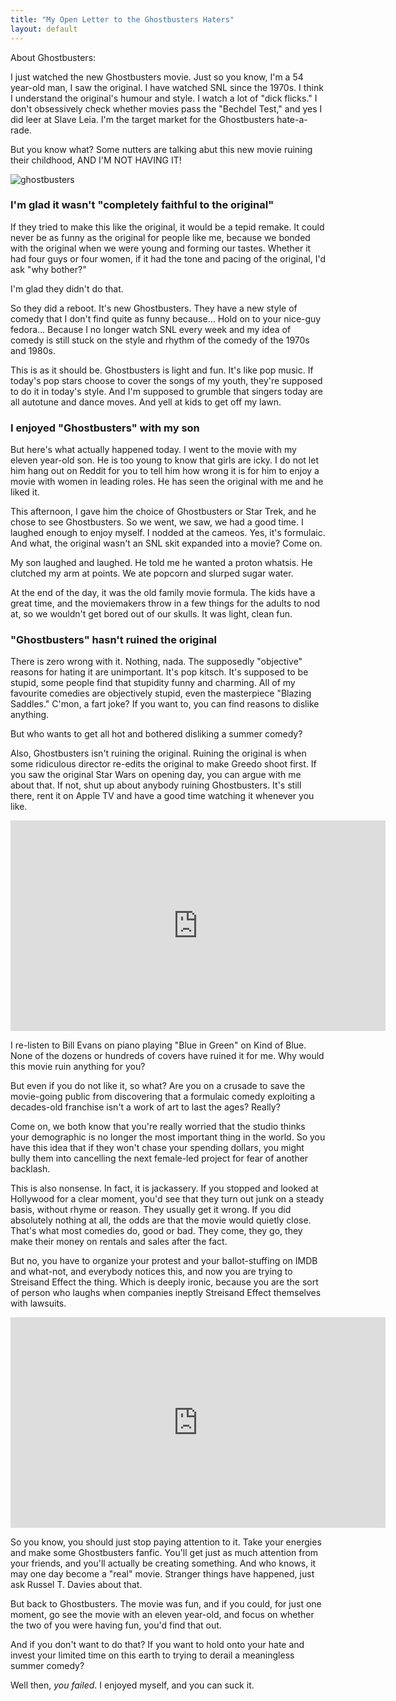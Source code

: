 ```yaml
---
title: "My Open Letter to the Ghostbusters Haters"
layout: default
---
```


About Ghostbusters:

I just watched the new Ghostbusters movie. Just so you know, I'm a 54 year-old man, I saw the original. I have watched SNL since the 1970s. I think I understand the original's humour and style. I watch a lot of "dick flicks." I don't obsessively check whether movies pass the "Bechdel Test," and yes I did leer at Slave Leia. I'm the target market for the Ghostbusters hate-a-rade.

But you know what? Some nutters are talking abut this new movie ruining their childhood, AND I'M NOT HAVING IT!

![ghostbusters](/assets/images/ghostbusters.jpg)

### I'm glad it wasn't "completely faithful to the original"

If they tried to make this like the original, it would be a tepid remake. It could never be as funny as the original for people like me, because we bonded with the original when we were young and forming our tastes. Whether it had four guys or four women, if it had the tone and pacing of the original, I'd ask "why bother?"

I'm glad they didn't do that.

So they did a reboot. It's new Ghostbusters. They have a new style of comedy that I don't find quite as funny because... Hold on to your nice-guy fedora... Because I no longer watch SNL every week and my idea of comedy is still stuck on the style and rhythm of the comedy of the 1970s and 1980s.

This is as it should be. Ghostbusters is light and fun. It's like pop music. If today's pop stars choose to cover the songs of my youth, they're supposed to do it in today's style. And I'm supposed to grumble that singers today are all autotune and dance moves. And yell at kids to get off my lawn.

### I enjoyed "Ghostbusters" with my son

But here's what actually happened today. I went to the movie with my eleven year-old son. He is too young to know that girls are icky. I do not let him hang out on Reddit for you to tell him how wrong it is for him to enjoy a movie with women in leading roles. He has seen the original with me and he liked it.

This afternoon, I gave him the choice of Ghostbusters or Star Trek, and he chose to see Ghostbusters. So we went, we saw, we had a good time. I laughed enough to enjoy myself. I nodded at the cameos. Yes, it's formulaic. And what, the original wasn't an SNL skit expanded into a movie? Come on.

My son laughed and laughed. He told me he wanted a proton whatsis. He clutched my arm at points. We ate popcorn and slurped sugar water.

At the end of the day, it was the old family movie formula. The kids have a great time, and the moviemakers throw in a few things for the adults to nod at, so we wouldn't get bored out of our skulls. It was light, clean fun.

### "Ghostbusters" hasn't ruined the original

There is zero wrong with it. Nothing, nada. The supposedly "objective" reasons for hating it are unimportant. It's pop kitsch. It's supposed to be stupid, some people find that stupidity funny and charming. All of my favourite comedies are objectively stupid, even the masterpiece "Blazing Saddles." C'mon, a fart joke? If you want to, you can find reasons to dislike anything.

But who wants to get all hot and bothered disliking a summer comedy?

Also, Ghostbusters isn't ruining the original. Ruining the original is when some ridiculous director re-edits the original to make Greedo shoot first. If you saw the original Star Wars on opening day, you can argue with me about that. If not, shut up about anybody ruining Ghostbusters. It's still there, rent it on Apple TV and have a good time watching it whenever you like.

<iframe width="600" height="337" src="https://www.youtube.com/embed/PoPL7BExSQU" frameborder="0" allowfullscreen></iframe>

I re-listen to Bill Evans on piano playing "Blue in Green" on Kind of Blue. None of the dozens or hundreds of covers have ruined it for me. Why would this movie ruin anything for you?

But even if you do not like it, so what? Are you on a crusade to save the movie-going public from discovering that a formulaic comedy exploiting a decades-old franchise isn't a work of art to last the ages? Really?

Come on, we both know that you're really worried that the studio thinks your demographic is no longer the most important thing in the world. So you have this idea that if they won't chase your spending dollars, you might bully them into cancelling the next female-led project for fear of another backlash.

This is also nonsense. In fact, it is jackassery. If you stopped and looked at Hollywood for a clear moment, you'd see that they turn out junk on a steady basis, without rhyme or reason. They usually get it wrong. If you did absolutely nothing at all, the odds are that the movie would quietly close. That's what most comedies do, good or bad. They come, they go, they make their money on rentals and sales after the fact.

But no, you have to organize your protest and your ballot-stuffing on IMDB and what-not, and everybody notices this, and now you are trying to Streisand Effect the thing. Which is deeply ironic, because you are the sort of person who laughs when companies ineptly Streisand Effect themselves with lawsuits.

<iframe width="600" height="337" src="https://www.youtube.com/embed/qUBh0CRfj9E" frameborder="0" allowfullscreen></iframe>

So you know, you should just stop paying attention to it. Take your energies and make some Ghostbusters fanfic. You'll get just as much attention from your friends, and you'll actually be creating something. And who knows, it may one day become a "real" movie. Stranger things have happened, just ask Russel T. Davies about that.

But back to Ghostbusters. The movie was fun, and if you could, for just one moment, go see the movie with an eleven year-old, and focus on whether the two of you were having fun, you'd find that out.

And if you don't want to do that? If you want to hold onto your hate and invest your limited time on this earth to trying to derail a meaningless summer comedy?

Well then, *you failed*. I enjoyed myself, and you can suck it.
